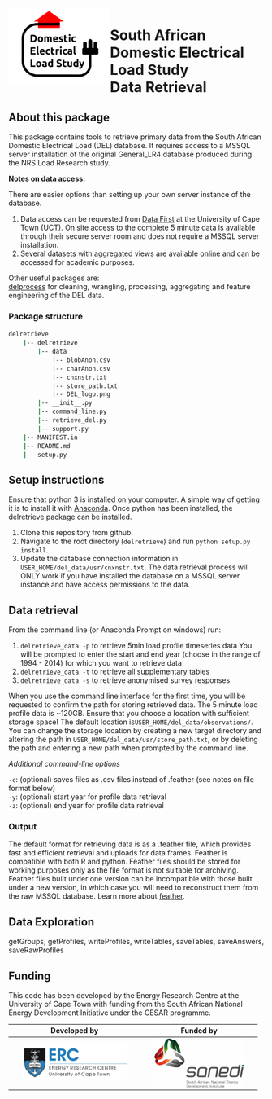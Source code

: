 <img src="/delretrieve/data/images/DEL_logo.png" alt="DEL Logo" width="200" height="150" align="left"/>


# South African <br/> Domestic Electrical Load Study <br/> Data Retrieval

## About this package

This package contains tools to retrieve primary data from the South African Domestic Electrical Load (DEL) database. It requires access to a MSSQL server installation of the original General_LR4 database produced during the NRS Load Research study. 

**Notes on data access:** 

There are easier options than setting up your own server instance of the database.  
1. Data access can be requested from [Data First](www.datafirst.uct.ac.za) at the University of Cape Town (UCT). On site access to the complete 5 minute data is available through their secure server room and does not require a MSSQL server installation.   
2. Several datasets with aggregated views are available [online](https://www.datafirst.uct.ac.za/dataportal/index.php/catalog/DELS/about) and can be accessed for academic purposes.  

Other useful packages are:  
[delprocess](https://github.com/wiebket/delprocess) for cleaning, wrangling, processing, aggregating and feature engineering of the DEL data.

### Package structure

```bash
delretrieve
    |-- delretrieve
        |-- data
            |-- blobAnon.csv
            |-- charAnon.csv
            |-- cnxnstr.txt	
            |-- store_path.txt
            |-- DEL_logo.png
        |-- __init__.py
        |-- command_line.py
        |-- retrieve_del.py	
        |-- support.py
    |-- MANIFEST.in
    |-- README.md
    |-- setup.py
```

## Setup instructions
Ensure that python 3 is installed on your computer. A simple way of getting it is to install it with [Anaconda](https://conda.io/docs/user-guide/install/index.html). Once python has been installed, the delretrieve package can be installed.

1. Clone this repository from github.
2. Navigate to the root directory (`delretrieve`) and run `python setup.py install`. 
3. Update the database connection information in `USER_HOME/del_data/usr/cnxnstr.txt`. The data retrieval process will ONLY work if you have installed the database on a MSSQL server instance and have access permissions to the data. 

## Data retrieval

From the command line (or Anaconda Prompt on windows) run: 

1. `delretrieve_data -p` to retrieve 5min load profile timeseries data
	You will be prompted to enter the start and end year (choose in the range of 1994 - 2014) for which you want to retrieve data
2. `delretrieve_data -t` to retrieve all supplementary tables
3. `delretrieve_data -s` to retrieve anonymised survey responses

When you use the command line interface for the first time, you will be requested to confirm the path for storing retrieved data. The 5 minute load profile data is ~120GB. Ensure that you choose a location with sufficient storage space! The default location is`USER_HOME/del_data/observations/`. You can change the storage location by creating a new target directory and altering the path in `USER_HOME/del_data/usr/store_path.txt`, or by deleting the path and entering a new path when prompted by the command line.

*Additional command-line options*

`-c`: (optional) saves files as .csv files instead of .feather (see notes on file format below)  
`-y`: (optional) start year for profile data retrieval  
`-z`: (optional) end year for profile data retrieval  

### Output
The default format for retrieving data is as a .feather file, which provides fast and efficient retrieval and uploads for data frames. Feather is compatible with both R and python. Feather files should be stored for working purposes only as the file format is not suitable for archiving. Feather files built under one version can be incompatible with those built under a new version, in which case you will need to reconstruct them from the raw MSSQL database. Learn more about [feather](https://github.com/wesm/feather).

## Data Exploration
getGroups, getProfiles, writeProfiles, writeTables, saveTables, saveAnswers, saveRawProfiles

## Funding
This code has been developed by the Energy Research Centre at the University of Cape Town with funding from the South African National Energy Development Initiative under the CESAR programme.


 Developed by          	|  Funded by
:----------------------:|:-------------------------:
<img src="/delretrieve/data/images/erc_logo.jpg" alt="ERC Logo" width="206" height="71" align="left" hspace="20" />   |  <img src="/delretrieve/data/images/sanedi_logo.jpg" alt="Sanedi Logo" width="177" height="98" align="left" hspace="20" />

